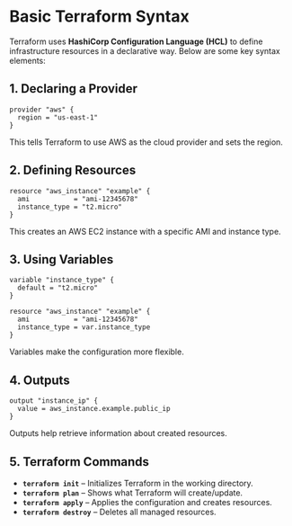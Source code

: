 # Basic Terraform Syntax

Terraform uses **HashiCorp Configuration Language (HCL)** to define infrastructure resources in a declarative way. Below are some key syntax elements:

## 1. Declaring a Provider
```hcl
provider "aws" {
  region = "us-east-1"
}
```
This tells Terraform to use AWS as the cloud provider and sets the region.

## 2. Defining Resources
```hcl
resource "aws_instance" "example" {
  ami           = "ami-12345678"
  instance_type = "t2.micro"
}
```
This creates an AWS EC2 instance with a specific AMI and instance type.

## 3. Using Variables
```hcl
variable "instance_type" {
  default = "t2.micro"
}

resource "aws_instance" "example" {
  ami           = "ami-12345678"
  instance_type = var.instance_type
}
```
Variables make the configuration more flexible.

## 4. Outputs
```hcl
output "instance_ip" {
  value = aws_instance.example.public_ip
}
```
Outputs help retrieve information about created resources.

## 5. Terraform Commands
- **`terraform init`** – Initializes Terraform in the working directory.
- **`terraform plan`** – Shows what Terraform will create/update.
- **`terraform apply`** – Applies the configuration and creates resources.
- **`terraform destroy`** – Deletes all managed resources.
